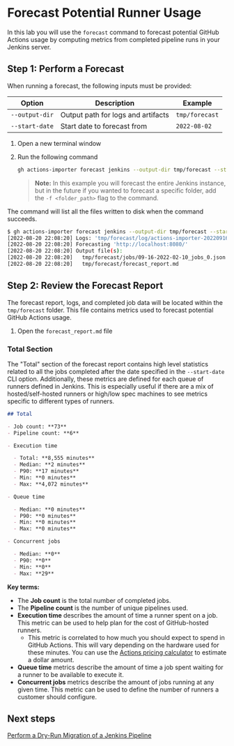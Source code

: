 # Forecast Potential Runner Usage

In this lab you will use the `forecast` command to forecast potential GitHub
Actions usage by computing metrics from completed pipeline runs in your Jenkins
server.

## Step 1: Perform a Forecast

When running a forecast, the following inputs must be provided:

| Option         | Description                        | Example        |
| -------------- | ---------------------------------- | -------------- |
| `--output-dir` | Output path for logs and artifacts | `tmp/forecast` |
| `--start-date` | Start date to forecast from        | `2022-08-02`   |

1. Open a new terminal window
2. Run the following command

   ```bash
   gh actions-importer forecast jenkins --output-dir tmp/forecast --start-date 2022-08-02
   ```

   > **Note:** In this example you will forecast the entire Jenkins instance,
   > but in the future if you wanted to forecast a specific folder, add the
   > `-f <folder_path>` flag to the command.

The command will list all the files written to disk when the command succeeds.

```bash
$ gh actions-importer forecast jenkins --output-dir tmp/forecast --start-date 2022-08-02
[2022-08-20 22:08:20] Logs: 'tmp/forecast/log/actions-importer-20220916-021004.log'
[2022-08-20 22:08:20] Forecasting 'http://localhost:8080/'
[2022-08-20 22:08:20] Output file(s):
[2022-08-20 22:08:20]   tmp/forecast/jobs/09-16-2022-02-10_jobs_0.json
[2022-08-20 22:08:20]   tmp/forecast/forecast_report.md
```

## Step 2: Review the Forecast Report

The forecast report, logs, and completed job data will be located within the
`tmp/forecast` folder. This file contains metrics used to forecast potential
GitHub Actions usage.

1. Open the `forecast_report.md` file

### Total Section

The "Total" section of the forecast report contains high level statistics
related to all the jobs completed after the date specified in the `--start-date`
CLI option. Additionally, these metrics are defined for each queue of runners
defined in Jenkins. This is especially useful if there are a mix of
hosted/self-hosted runners or high/low spec machines to see metrics specific to
different types of runners.

```md
## Total

- Job count: **73**
- Pipeline count: **6**

- Execution time

  - Total: **8,555 minutes**
  - Median: **2 minutes**
  - P90: **17 minutes**
  - Min: **0 minutes**
  - Max: **4,072 minutes**

- Queue time

  - Median: **0 minutes**
  - P90: **0 minutes**
  - Min: **0 minutes**
  - Max: **0 minutes**

- Concurrent jobs

  - Median: **0**
  - P90: **0**
  - Min: **0**
  - Max: **29**
```

**Key terms:**

- The **Job count** is the total number of completed jobs.
- The **Pipeline count** is the number of unique pipelines used.
- **Execution time** describes the amount of time a runner spent on a job. This
  metric can be used to help plan for the cost of GitHub-hosted runners.
  - This metric is correlated to how much you should expect to spend in GitHub
    Actions. This will vary depending on the hardware used for these minutes.
    You can use the
    [Actions pricing calculator](https://github.com/pricing/calculator) to
    estimate a dollar amount.
- **Queue time** metrics describe the amount of time a job spent waiting for a
  runner to be available to execute it.
- **Concurrent jobs** metrics describe the amount of jobs running at any given
  time. This metric can be used to define the number of runners a customer
  should configure.

## Next steps

[Perform a Dry-Run Migration of a Jenkins Pipeline](4-dry-run.md)
